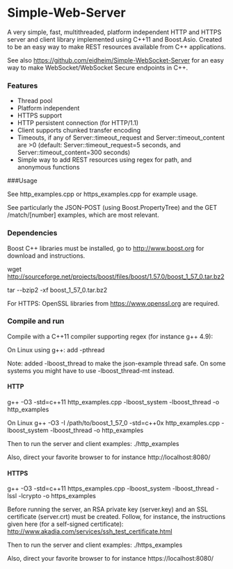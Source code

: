 Simple-Web-Server
=================

A very simple, fast, multithreaded, platform independent HTTP and HTTPS server and client library implemented using C++11 and Boost.Asio. Created to be an easy way to make REST resources available from C++ applications. 

See also https://github.com/eidheim/Simple-WebSocket-Server for an easy way to make WebSocket/WebSocket Secure endpoints in C++. 

### Features

* Thread pool
* Platform independent
* HTTPS support
* HTTP persistent connection (for HTTP/1.1)
* Client supports chunked transfer encoding
* Timeouts, if any of Server::timeout_request and Server::timeout_content are >0 (default: Server::timeout_request=5 seconds, and Server::timeout_content=300 seconds)
* Simple way to add REST resources using regex for path, and anonymous functions

###Usage

See http_examples.cpp or https_examples.cpp for example usage. 

See particularly the JSON-POST (using Boost.PropertyTree) and the GET /match/[number] examples, which are most relevant.

### Dependencies

Boost C++ libraries must be installed, go to http://www.boost.org for download and instructions. 

wget http://sourceforge.net/projects/boost/files/boost/1.57.0/boost_1_57_0.tar.bz2

tar --bzip2 -xf boost_1_57_0.tar.bz2

For HTTPS: OpenSSL libraries from https://www.openssl.org are required. 

### Compile and run

Compile with a C++11 compiler supporting regex (for instance g++ 4.9):

On Linux using g++: add -pthread

Note: added -lboost_thread to make the json-example thread safe. On some systems you might have to use -lboost_thread-mt instead.

#### HTTP

g++ -O3 -std=c++11 http_examples.cpp -lboost_system -lboost_thread -o http_examples

On Linux
g++ -O3 -I /path/to/boost_1_57_0 -std=c++0x http_examples.cpp -lboost_system -lboost_thread -o http_examples

Then to run the server and client examples: ./http_examples

Also, direct your favorite browser to for instance http://localhost:8080/

#### HTTPS

g++ -O3 -std=c++11 https_examples.cpp -lboost_system -lboost_thread -lssl -lcrypto -o https_examples

Before running the server, an RSA private key (server.key) and an SSL certificate (server.crt) must be created. Follow, for instance, the instructions given here (for a self-signed certificate): http://www.akadia.com/services/ssh_test_certificate.html

Then to run the server and client examples: ./https_examples

Also, direct your favorite browser to for instance https://localhost:8080/


